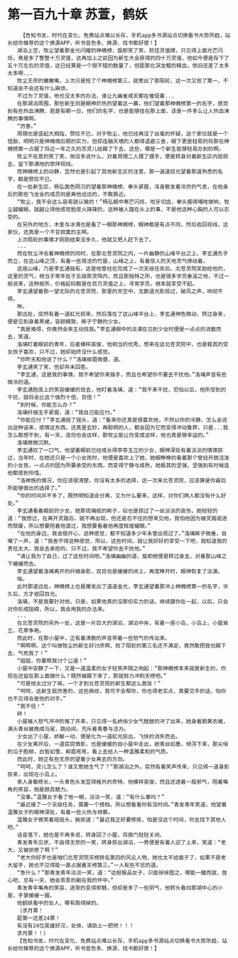 # 第一百九十章 苏萱，鹤妖
        【告知书友，时代在变化，免费站点难以长存，手机app多书源站点切换看书大势所趋，站长给你推荐的这个换源APP，听书音色多、换源、找书都好使！】
       湖泊上空，牧尘望着那金光闪耀的神魄榜，旋即笑了笑，抓住灵值牌，只见得上面光芒闪烁，竟是多了整整十万灵值，这再加上之前因为新生大会获得的四十万灵值，他如今便是存下了五十万左右的灵值，这已经算是一个很不错的数量了，但距那北溟龙鲲的精血，依旧还差了太多太多啊...
       牧尘无奈的撇撇嘴，上次只是抢了个神魄榜第三，就惹出了那陌轮，这一次又抢了第一，不知道会不会还有什么麻烦。
       不过为了灵值，他也没太多的办法，谁让九幽雀成天都在催促着...
       在那湖泊周围，那些新生则是眼神炽热的望着这一幕，他们望着那神魄榜第一的名字，感觉到有些热血沸腾，若是有朝一日，他们的名字，也是能够挂在那上面，该是一件多么让人热血沸腾的事情啊。
       “厉害。”
       周翎也是竖起大拇指，赞叹不已，对于牧尘，他已经再没了丝毫的怀疑，这个家伙就是一个怪胎，明明只是神魄境后期的实力，但却连融天境的人都得退避三舍，眼下更是轻易的将那在神魄榜第一占据了将近一年之久的苏灵儿给踢了下去，这些，哪是一个新生能够轻易办到的啊。
       牧尘不在意的笑了笑，倒没多说什么，对着周翎二人摆了摆手，便是转身对着新生区内部掠去，留下那满地的崇拜视线。
       而神魄榜上的动静，显然也是引起了其他新生区的注意，那一道道目光望着那道熟悉的名字，都是赞叹不已。
       在一处新生区，杨弘面色阴沉的望着那神魄榜，拳头紧握，浑身散发着冷厉的气息，在他身后的那些飞龙会的成员则是离他远远的，不敢靠近。
       “牧尘，我不会这么容易就认输的！”杨弘眼中寒芒闪烁，咬牙切齿，拳头握得嘎吱做响，牧尘越耀眼，就越让得他感觉脸庞火辣辣的，这种被人踏在头上的事，不是他这种心胸的人可以忍受的。
       在另外的地方，木奎与冰清也是看了一眼那神魄榜，眼神都是有点不同，然后收回视线，这家伙，还真是一个不甘寂寞的主啊。
       上次陌轮的事情才刚刚结束没多久，他就又把人赶下去了。
       ...
       而在牧尘冲击着神魄榜的同时，在那北苍灵院之内，一片幽静的山峰平台之上，李玄通负手而立，在这山峰之顶，有着一些简洁的竹屋，山峰之上，有着惊人的天地灵气缭绕着。
       这座山峰，乃是李玄通独有，这是他曾经在完成了一次天级任务后，北苍灵院奖励给他的，这里的灵气，相当于常年处于五级聚灵阵内，而且那独特之所，也是很多学员垂涎之地，不过一般说来，这种居所，价格起码都是在百万灵值之上，寻常学员，根本就享受不起。
       李玄通望着那一望无际的北苍灵院，那里的天空中，无数道光影掠过，破风之声，响彻不停。
       咻。
       那远处，突然有着一道虹光掠来，然后落在了这山峰平台上，李玄通神色微动，转过身来，便是见到身着黑裙，容颜精致，眸子宁静的少女。
       “真是难得，你竟然会来主动找我。”李玄通眼中的淡漠在见到少女时便是一点点的消散而去，笑道。
       洛璃盯着眼前的青年，后者模样英俊，他相当的优秀，想来在这北苍灵院中，也是极其的受女孩子喜欢，只不过，她却始终没什么感觉。
       “你昨天和他说了什么？”洛璃柳眉微蹙，道。
       李玄通笑了笑，但却并未回答。
       “李玄通，这是我的事情，我不希望你来插手，而且也希望你不要去干扰他。”洛璃声音有些微冷的道。
       李玄通脸庞上的笑容缓缓的敛去，他盯着洛璃，道：“我不来干扰，恐怕以后，他所受到的干扰，就将会比这个强烈十倍，百倍！”
       “到时候，你能怎么办？”
       洛璃纤细玉手紧握，道：“我自己能应付。”
       “你能应付？”李玄通摇了摇头，道：“看来你还真是很喜欢他，不然以你的冷静，怎么会说出这种话来，感情这东西，还真是玄妙，再聪明的人，都会因为它而变得冲动鲁莽，只是...我怎么都想不到，有一天，连你也会这样，那牧尘能让你变成这样，他也真是够幸运的。”
       洛璃微微沉默。
       李玄通叹了一口气，他望着眼前已经成长得亭亭玉立的少女，眼神深处有着淡淡的情愫掠过，当年时，在她还只是一个小女孩时，他便是喜欢上了她，她眼睁睁的看着那个曾经开朗活泼的小女孩，一点点的因为所要承受的东西，而变得宁静与成熟，她极其的坚强，坚强到有时候连他都感到怜惜。
       “洛神族的情况，你应该很清楚，你没有太多的选择，这一次来北苍灵院，应该算是你最后所能够做出的选择了。”
       “你的时间并不多了，既然明知道会分离，又为什么要来，这样，对你们两人都没有什么好处。”
       李玄通看着眼前的少女，她那琉璃般的眸子，似也是掠过了一丝淡淡的哀伤，她轻轻的道：“我想过，在离开灵路后，就不再出现，但还是忍不住的想来见他，我怕他因为被灵路驱逐而颓废，所以想要陪着他渡过，我想要看着他再度辉煌耀眼。”
       “在他的身边，我会很开心，这种感觉，都不知道多少年未曾出现过了。”洛璃眸子微垂，自嘲了一声，道：“我舍不得这种感觉，所以，这些时间，就让我好好的享受一下吧，我知道我的责任太大，我会去承担的，只不过，我不希望你去干扰他。”
       “请让我为了自己，过了这些时间吧。”洛璃幽幽的道，旋即她便是转过身去，对着那山峰之下缓缓而去。
       李玄通望着洛璃离开的纤细身影，双目也是缓缓的闭上，再度睁开时，眼神恢复了淡漠。
       嗡。
       此时那遥远处，神魄榜上也是爆发出了道道金光，李玄通望着那冲上神魄榜第一的名字，许久后，方才收回目光。
       洛璃，不是我要针对他，只是，如果他真的没那份实力的话，继续跟你在一起，以后，只会对你形成阻碍，所以，我会用我的办法来。
       ...
       在北苍灵院的另外一处，这是一片巨大的湖泊，湖泊中央，有着一座小岛，小岛上，小屋耸立，花草争艳。
       而此时，在那小屋中，正有着清脆的声音带着一些怒气的传出来。
       “啊啊啊，这个叫做牧尘的新生好讨厌啊，抢了陌轮的第三名还不满足，竟然敢把我也踢下去，气死我了！”
       “姐姐，你要帮我讨个公道！”
       小屋中安静了一下，又是一道温柔的女子轻笑声随之响起：“那神魄榜本来就是新生的，你现在还留在那上面做什么？既然被踢下来了，那就努力冲刺天榜吧。”
       “可是他太过分了嘛，一个才到北苍灵院的新生都这么嚣张！”
       “呵呵，这新生挺厉害的，这些麻烦，我可不会帮你，你也得老实点，真要交手的话，怕你也不见得会是他的对手。”
       “我不信！”
       砰！
       小屋被人怒气冲冲的推了开来，只见得一名娇俏少女气鼓鼓的冲了出来，她身着鹅黄衣裙，满头青丝被挽成马尾，跳动间，充斥着青春与活力。
       少女出了小屋，娇躯一动，便是化为一道虹光掠出，飞快的消失而去。
       在少女离开后，一道窈窕倩影，也是缓缓的自小屋中走出，她青丝如墨，倾泻下来，那尖俏的瓜子脸颊，白皙如雪，柳眉弯弯，看上去给人一种温雅柔和的气质。
       而此时，她正有些无奈的望着少女离去的方向。
       “呵呵，灵儿怎么了？谁又惹她生气了？”那湖泊之外，突然有着笑声传来，只见得一道身影掠来，出现在小岛上。
       来人身躯修长，一头青色头发显得格外的奇特，他模样英俊，而且还透着一股邪气，陪着嘴角的笑容，倒是颇具魅力。
       “没事。”温雅女子看了他一眼，淡淡一笑，道：“有什么事吗？”
       “最近接了一个天级任务，需要一个搭档，所以想看看你有没时间。”青发青年笑道，他望着温雅女子的眼神深处，有着一些火热与倾慕。
       温雅女子微笑着摇摇头，婉拒道：“最近我正好要修炼，怕是没这个时间，你去找下其他人吧。”
       话音落下，她也是不再多说，转身回了小屋，将房门轻轻关闭。
       青发青年见状，不由得无奈的一笑，转身掠出湖泊，一旁便是有着人迎了上来，笑道：“老大，又被拒绝了啊？”
       “老大你好歹也是咱们北苍灵院天榜排名第四的风云人物，她也太不给面子了，如果不是老大留手，她也不见得能一直占据着天榜第三。”一人有些不忿的道。
       “急什么？”那青发青年淡淡一笑，道：“这般极品女子，只能徐徐图之，哪能一撮而就，放心吧，总有一天，她会乖乖的躺在我的怀中。”
       青发青年嘴角的笑容，逐渐的变得邪魅，但却是多了一些阴气，他转头看向那湖中心的小屋，手掌缓缓一握。
       他鹤妖看中的女人，哪有跑得掉的。
       （求月票！
       距第一还差24票！
       有没有24位英雄好汉，女侠，请助上一把吧！！！
       求月票！！）
       【告知书友，时代在变化，免费站点难以长存，手机app多书源站点切换看书大势所趋，站长给你推荐的这个换源APP，听书音色多、换源、找书都好使！】
